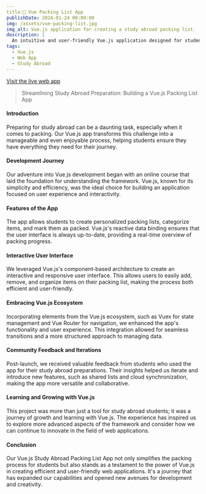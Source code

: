 ```yaml
---
title:🧳 Vue Packing List App
publishDate: 2024-01-24 00:00:00
img: /assets/vue-packing-list.jpg
img_alt: Vue.js application for creating a study abroad packing list.
description: |
  An intuitive and user-friendly Vue.js application designed for students planning their study abroad. This app helps in organizing and managing packing lists, ensuring nothing essential is forgotten. Built with Vue.js, it offers a seamless and interactive experience, making packing for study abroad stress-free and efficient.
tags:
  - Vue.js
  - Web App
  - Study Abroad
---
```


<a href="https://study-abroad-packing-list.netlify.app">Visit the live web app</a>

> Streamlining Study Abroad Preparation: Building a Vue.js Packing List App

#### Introduction

Preparing for study abroad can be a daunting task, especially when it comes to packing. Our Vue.js app transforms this challenge into a manageable and even enjoyable process, helping students ensure they have everything they need for their journey.

#### Development Journey

Our adventure into Vue.js development began with an online course that laid the foundation for understanding the framework. Vue.js, known for its simplicity and efficiency, was the ideal choice for building an application focused on user experience and interactivity.

#### Features of the App

The app allows students to create personalized packing lists, categorize items, and mark them as packed. Vue.js's reactive data binding ensures that the user interface is always up-to-date, providing a real-time overview of packing progress.

#### Interactive User Interface

We leveraged Vue.js's component-based architecture to create an interactive and responsive user interface. This allows users to easily add, remove, and organize items on their packing list, making the process both efficient and user-friendly.

#### Embracing Vue.js Ecosystem

Incorporating elements from the Vue.js ecosystem, such as Vuex for state management and Vue Router for navigation, we enhanced the app's functionality and user experience. This integration allowed for seamless transitions and a more structured approach to managing data.

#### Community Feedback and Iterations

Post-launch, we received valuable feedback from students who used the app for their study abroad preparations. Their insights helped us iterate and introduce new features, such as shared lists and cloud synchronization, making the app more versatile and collaborative.

#### Learning and Growing with Vue.js

This project was more than just a tool for study abroad students; it was a journey of growth and learning with Vue.js. The experience has inspired us to explore more advanced aspects of the framework and consider how we can continue to innovate in the field of web applications.

#### Conclusion

Our Vue.js Study Abroad Packing List App not only simplifies the packing process for students but also stands as a testament to the power of Vue.js in creating efficient and user-friendly web applications. It's a journey that has expanded our capabilities and opened new avenues for development and creativity.
